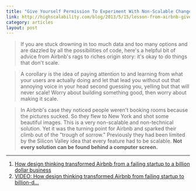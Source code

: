 ```yaml
---
title: "Give Yourself Permission To Experiment With Non-Scalable Changes"
link: http://highscalability.com/blog/2013/5/15/lesson-from-airbnb-give-yourself-permission-to-experiment-wi.html
category: articles
layout: post
---
```


> If you are stuck drowning in too much data and too many options and are
> dazzled by all the possibilities of code, here's a helpful bit of advice from
> Airbnb's rags to riches origin story: it's okay to do things that don't scale.

> A corollary is the idea of paying attention to and learning from what your
> users are actually doing and let that lead you without out that annoying voice
> in your head second guessing you, yelling but that will never scale! Worry
> about building something good, then worry about making it scale.

> In Airbnb's case they noticed people weren't booking rooms because the
> pictures sucked. So they flew to New York and shot some beautiful images. This
> is a very non-scalable and non-technical solution. Yet it was the turning
> point for Airbnb and sparked their climb out of the "trough of sorrow."
> Previously they had been limited by the Silicon Valley idea that every feature
> had to be scalable. **Not every solution can be found behind a computer
> screen.**

---

1. [How design thinking transformed Airbnb from a failing startup to a billion dollar business][1]
2. [VIDEO: How design thinking transformed Airbnb from failing startup to billion-d...][2]

[1]: http://firstround.com/article/How-design-thinking-transformed-Airbnb-from-failing-startup-to-billion-dollar-business#
[2]: http://youtu.be/RUEjYswwWPY
